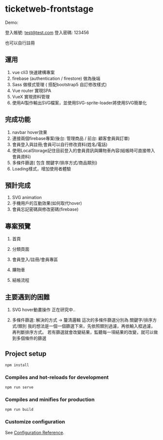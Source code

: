 # ticketweb-frontstage
Demo: 

登入帳號: test@test.com
登入密碼: 123456

也可以自行註冊

## 運用
1. vue cli3 快速建構專案
2. firebase (authentication / firestore) 做為後端
3. Sass 做樣式管理 ( 搭配bootstrap5 自訂修改樣式)
4. Vue router 實現SPA
5. VueX 實現資料管理
6. 使用AI製作輸出SVG檔案，並使用SVG-sprite-loader將使用SVG簡單化


## 完成功能
1. navbar hover效果
2. 連接兩個firebase專案(後台: 管理商品 / 前台: 顧客會員與訂單)
3. 會員登入與註冊;會員可以自行修改資料(姓名/電話)
4. 使用LocalStorage記住目前登入的會員資訊與購物車內容(結帳時可直接帶入會員資料)
5. 多條件篩選( 包含 關鍵字/排序方式/商品類別)
6. Loading樣式，增加使用者體驗

## 預計完成
1. SVG animation
2. 手機用戶的互動效果(如何取代hover)
3. 會員忘記密碼與修改密碼(firebase)

## 專案預覽
1. 首頁

2. 分類頁面

3. 會員登入/註冊/會員專區

4. 購物車

5. 結帳流程

## 主要遇到的困難
1. SVG hover動畫操作
   正在研究中..

2. 多條件篩選:
    解決的方式 -> 釐清邏輯
    這次的多條件篩選分別為 關鍵字/排序方式/類別
    我的想法是一個一個篩選下來，先依照類別過濾，再依輸入框過濾，再判斷排序方式。
    若有篩選就會改變結果，監聽每一項結果的改變，就可以做到多個條件的篩選


## Project setup
```
npm install
```

### Compiles and hot-reloads for development
```
npm run serve
```

### Compiles and minifies for production
```
npm run build
```

### Customize configuration
See [Configuration Reference](https://cli.vuejs.org/config/).
